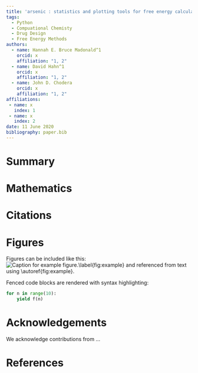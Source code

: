 ```yaml
---
title: 'arsenic : statistics and plotting tools for free energy calculations'
tags:
  - Python
  - Compuational Chemisty
  - Drug Design
  - Free Energy Methods
authors:
  - name: Hannah E. Bruce Madonald^1
    orcid: x
    affiliation: "1, 2" 
  - name: David Hahn^1
    orcid: x
    affiliation: "1, 2"
  - name: John D. Chodera
    orcid: x
    affiliation: "1, 2"
affiliations:
 - name: x
   index: 1
 - name: x
   index: 2
date: 11 June 2020
bibliography: paper.bib
---
```


# Summary


# Mathematics


# Citations


# Figures

Figures can be included like this:
![Caption for example figure.\label{fig:example}](figure.png)
and referenced from text using \autoref{fig:example}.

Fenced code blocks are rendered with syntax highlighting:
```python
for n in range(10):
    yield f(n)
```	

# Acknowledgements

We acknowledge contributions from ...

# References
